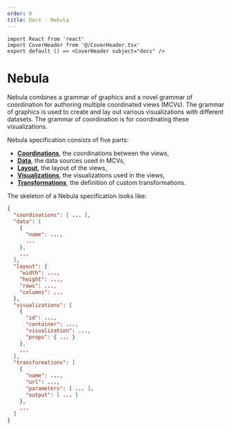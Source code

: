 ```yaml
---
order: 0
title: Docs - Nebula
---
```


```tsx | inline
import React from 'react'
import CoverHeader from '@/CoverHeader.tsx'
export default () => <CoverHeader subject="docs" />
```

# Nebula

Nebula combines a grammar of graphics and a novel grammar of coordination for authoring multiple coordinated views (MCVs).
The grammar of graphics is used to create and lay out various visualizations with different datasets. The grammar of coordination is for coordinating these visualizations.

Nebula specification consists of five parts:

- **[Coordinations](/docs/coordinations)**, the coordinations between the views,
- **[Data](/docs/data)**, the data sources used in MCVs,
- **[Layout](/docs/layout)**, the layout of the views,
- **[Visualizations](/docs/visualizations)**, the visualizations used in the views,
- **[Transformations](/docs/transformations)**, the definition of custom transformations.

The skeleton of a Nebula specification looks like:

```json
{
  "coordinations": [ ... ],
  "data": [
    {
      "name": ...,
      ...
    },
    ...
  ],
  "layout": {
    "width": ...,
    "height": ...,
    "rows": ...,
    "columns": ...
  },
  "visualizations": [
    {
      "id": ...,
      "container": ...,
      "visualization": ...,
      "props": { ... }
    },
    ...
  ],
  "transformations": [
    {
      "name": ...,
      "url": ...,
      "parameters": [ ... ],
      "output": [ ... ]
    },
    ...
  ]
}
```
